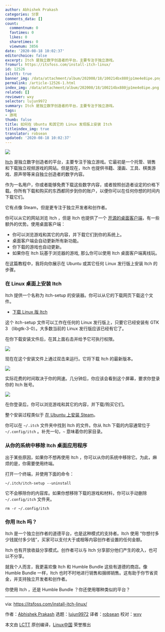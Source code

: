 ```yaml
---
author: Abhishek Prakash
categories: 分享
comments_data: []
count:
  commentnum: 0
  favtimes: 0
  likes: 0
  sharetimes: 0
  viewnum: 3856
date: '2020-08-18 10:02:37'
editorchoice: false
excerpt: Itch 是独立数字创造者的平台，主要专注于独立游戏。
fromurl: https://itsfoss.com/install-itch-linux/
id: 12526
islctt: true
banner_img: /data/attachment/album/202008/18/100214bx880jp1me4e8ipe.png
permalink: /article-12526-1.html
index_img: /data/attachment/album/202008/18/100214bx880jp1me4e8ipe.png.thumb.jpg
related: []
reviewer: wxy
selector: lujun9972
summary: Itch 是独立数字创造者的平台，主要专注于独立游戏。
tags:
- 游戏
thumb: false
title: 如何在 Ubuntu 和其它的 Linux 发现版上安装 Itch
titleindex_img: true
translator: robsean
updated: '2020-08-18 10:02:37'
---
```


![](/data/attachment/album/202008/18/100214bx880jp1me4e8ipe.png)


[Itch](https://itch.io/?ac=ywUpyBMGXvG) 是独立数字创造者的平台，主要专注于独立游戏。它最初是一个托管、销售和下载独立视频游戏的网站。但是现在，Itch 也提供书籍、漫画、工具、棋类游戏、原声带等来自独立创造者的数字内容。


作为一名用户，你或者能够免费下载这些数字内容，或者按照创造者设定的价格下载。你所有下载和购买的东西都同步到你的账户，以便你可以在任何你想的时间内下载它们。


它有点像 Steam，但是更专注于独立开发者和创作者。


你可以从它的网站浏览 Itch ，但是 Itch 也提供了一个 [开源的桌面客户端](https://github.com/itchio/itch)，有一些额外的优势。使用桌面客户端：


* 你可以浏览游戏和其它的内容，并下载它们到你的系统上。
* 桌面客户端会自动更新所有新功能。
* 你下载的游戏也自动更新。
* 如果你在 Itch 玩基于浏览器的游戏, 那么你可以使用 Itch 桌面客户端离线玩。


在这篇教程中，我将向你展示在 Ubuntu 或其它任何 Linux 发行版上安装 Itch 的步骤。


### 在 Linux 桌面上安装 Itch


Itch 提供一个名称为 itch-setup 的安装器。你可以从它的下载网页下载这个文件。


* [下载 Linux 版 Itch](https://itch.io/app)


这个 itch-setup 文件可以工作在任何的 Linux 发行版上，只要它已经安装有 GTK 3 （libgtk-3-0）。大多数当前的 Linux 发行版应该已经有它了。


在你下载安装文件后，在其上面右击并给予它可执行权限。


![](/data/attachment/album/202008/18/100140omracc84adid3u94.png)


现在在这个安装文件上通过双击来运行。它将下载 Itch 的最新版本。


![](/data/attachment/album/202008/18/100148def4wffvv4vx4uvz.jpg)


实际花费的时间取决于你的网速。几分钟后，你应该会看到这个屏幕，要求你登录你的 Itch 账号。


![](/data/attachment/album/202008/18/100205u2xol4bfbcaj788z.jpg)


在你登录后，你可以浏览游戏和其它的内容，并下载/购买它们。


整个安装过程类似于 [在 Ubuntu 上安装 Steam](https://itsfoss.com/install-steam-ubuntu-linux/)。


你可以在 `~/.itch` 文件夹中找到 Itch 的文件。你从 Itch 下载的内容通常位于 `~/.config/itch` 。补充一句，`~` 意味着你的家目录。


### 从你的系统中移除 Itch 桌面应用程序


出于某些原因，如果你不想再使用 Itch ，你可以从你的系统中移除它。为此，麻烦的是，你需要使用终端。


打开一个终端，并使用下面的命令：



```
~/.itch/itch-setup --uninstall

```

它不会移除你的内容库。如果你想移除下载的游戏和材料，你可以手动删除 `~/.config/itch` 文件夹。



```
rm -r ~/.config/itch

```

### 你用 Itch 吗？


Itch 是一个独立创作者的道德平台，也是这种模式的支持者。Itch 使用 “你想付多少钱就付多少钱”，买家可以支付大于或相等内容创作者设置的任何金额。


Itch 也有开放收益分享模式。创作者可以与 Itch 分享部分他们产生的收入，也可以不分享。


就我个人而言，我更喜欢像 Itch 和 Humble Bundle 这些有道德的商店。像 Humble Bundle 一样，Itch 也时不时地进行销售和捆绑销售。这有助于你节省资金，并支持独立开发者和创作者。


你使用 Itch ，还是 Humble Bundle ？你还使用哪种类似的平台？




---


via: <https://itsfoss.com/install-itch-linux/>


作者：[Abhishek Prakash](https://itsfoss.com/author/abhishek/) 选题：[lujun9972](https://github.com/lujun9972) 译者：[robsean](https://github.com/robsean) 校对：[wxy](https://github.com/wxy)


本文由 [LCTT](https://github.com/LCTT/TranslateProject) 原创编译，[Linux中国](https://linux.cn/) 荣誉推出